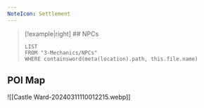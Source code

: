 ```yaml
---
NoteIcon: Settlement
---
```


> [!example|right]  ## NPCs
> ```dataview
> LIST
> FROM "3-Mechanics/NPCs"
> WHERE containsword(meta(location).path, this.file.name)
> ```

## POI Map
![[Castle Ward-20240311110012215.webp]]